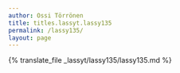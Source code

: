 ```yaml
---
author: Ossi Törrönen
title: titles.lassyt.lassy135
permalink: /lassy135/
layout: page
---
```

{% translate_file _lassyt/lassy135/lassy135.md %}